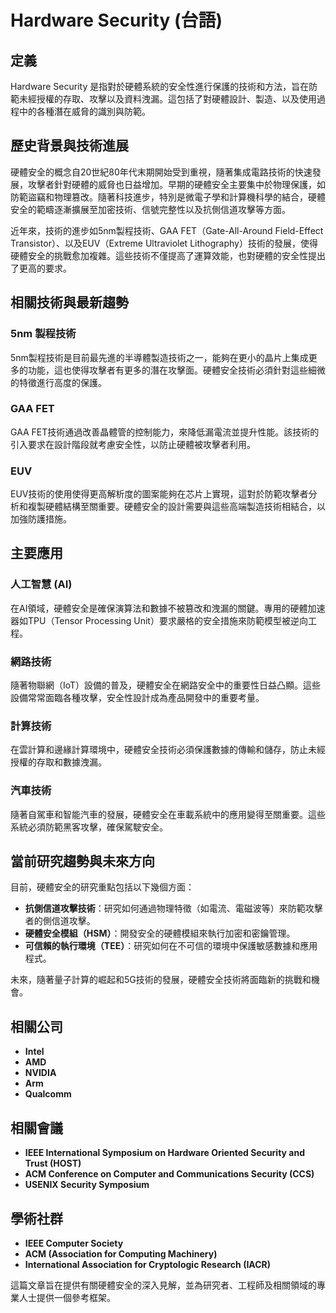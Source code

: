 # Hardware Security (台語)

## 定義

Hardware Security 是指對於硬體系統的安全性進行保護的技術和方法，旨在防範未經授權的存取、攻擊以及資料洩漏。這包括了對硬體設計、製造、以及使用過程中的各種潛在威脅的識別與防範。

## 歷史背景與技術進展

硬體安全的概念自20世紀80年代末期開始受到重視，隨著集成電路技術的快速發展，攻擊者針對硬體的威脅也日益增加。早期的硬體安全主要集中於物理保護，如防範盜竊和物理篡改。隨著科技進步，特別是微電子學和計算機科學的結合，硬體安全的範疇逐漸擴展至加密技術、信號完整性以及抗側信道攻擊等方面。

近年來，技術的進步如5nm製程技術、GAA FET（Gate-All-Around Field-Effect Transistor）、以及EUV（Extreme Ultraviolet Lithography）技術的發展，使得硬體安全的挑戰愈加複雜。這些技術不僅提高了運算效能，也對硬體的安全性提出了更高的要求。

## 相關技術與最新趨勢

### 5nm 製程技術

5nm製程技術是目前最先進的半導體製造技術之一，能夠在更小的晶片上集成更多的功能，這也使得攻擊者有更多的潛在攻擊面。硬體安全技術必須針對這些細微的特徵進行高度的保護。

### GAA FET

GAA FET技術通過改善晶體管的控制能力，來降低漏電流並提升性能。該技術的引入要求在設計階段就考慮安全性，以防止硬體被攻擊者利用。

### EUV

EUV技術的使用使得更高解析度的圖案能夠在芯片上實現，這對於防範攻擊者分析和複製硬體結構至關重要。硬體安全的設計需要與這些高端製造技術相結合，以加強防護措施。

## 主要應用

### 人工智慧 (AI)

在AI領域，硬體安全是確保演算法和數據不被篡改和洩漏的關鍵。專用的硬體加速器如TPU（Tensor Processing Unit）要求嚴格的安全措施來防範模型被逆向工程。

### 網路技術

隨著物聯網（IoT）設備的普及，硬體安全在網路安全中的重要性日益凸顯。這些設備常常面臨各種攻擊，安全性設計成為產品開發中的重要考量。

### 計算技術

在雲計算和邊緣計算環境中，硬體安全技術必須保護數據的傳輸和儲存，防止未經授權的存取和數據洩漏。

### 汽車技術

隨著自駕車和智能汽車的發展，硬體安全在車載系統中的應用變得至關重要。這些系統必須防範黑客攻擊，確保駕駛安全。

## 當前研究趨勢與未來方向

目前，硬體安全的研究重點包括以下幾個方面：

- **抗側信道攻擊技術**：研究如何通過物理特徵（如電流、電磁波等）來防範攻擊者的側信道攻擊。
- **硬體安全模組（HSM）**：開發安全的硬體模組來執行加密和密鑰管理。
- **可信賴的執行環境（TEE）**：研究如何在不可信的環境中保護敏感數據和應用程式。

未來，隨著量子計算的崛起和5G技術的發展，硬體安全技術將面臨新的挑戰和機會。

## 相關公司

- **Intel**
- **AMD**
- **NVIDIA**
- **Arm**
- **Qualcomm**

## 相關會議

- **IEEE International Symposium on Hardware Oriented Security and Trust (HOST)**
- **ACM Conference on Computer and Communications Security (CCS)**
- **USENIX Security Symposium**

## 學術社群

- **IEEE Computer Society**
- **ACM (Association for Computing Machinery)**
- **International Association for Cryptologic Research (IACR)**

這篇文章旨在提供有關硬體安全的深入見解，並為研究者、工程師及相關領域的專業人士提供一個參考框架。